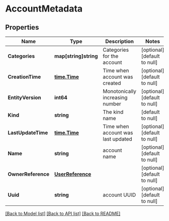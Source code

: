 # AccountMetadata

## Properties
Name | Type | Description | Notes
------------ | ------------- | ------------- | -------------
**Categories** | **map[string]string** | Categories for the account | [optional] [default to null]
**CreationTime** | [**time.Time**](time.Time.md) | Time when account was created | [optional] [default to null]
**EntityVersion** | **int64** | Monotonically increasing number | [optional] [default to null]
**Kind** | **string** | The kind name | [default to null]
**LastUpdateTime** | [**time.Time**](time.Time.md) | Time when account was last updated | [optional] [default to null]
**Name** | **string** | account name | [optional] [default to null]
**OwnerReference** | [**UserReference**](user_reference.md) |  | [optional] [default to null]
**Uuid** | **string** | account UUID | [optional] [default to null]

[[Back to Model list]](../README.md#documentation-for-models) [[Back to API list]](../README.md#documentation-for-api-endpoints) [[Back to README]](../README.md)


